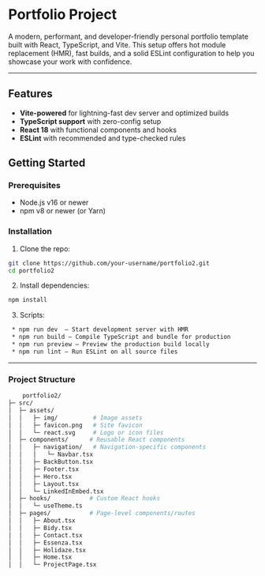 # Portfolio Project



A modern, performant, and developer-friendly personal portfolio template built with React, TypeScript, and Vite. This setup offers hot module replacement (HMR), fast builds, and a solid ESLint configuration to help you showcase your work with confidence.

---

##  Features

- **Vite-powered** for lightning-fast dev server and optimized builds  
- **TypeScript support** with zero-config setup  
- **React 18** with functional components and hooks  
- **ESLint** with recommended and type-checked rules  
  


##  Getting Started

### Prerequisites

- Node.js v16 or newer  
- npm v8 or newer (or Yarn)  

### Installation

1. Clone the repo:  
```bash
git clone https://github.com/your-username/portfolio2.git
cd portfolio2
```

2. Install dependencies:
```bash 
npm install
```

3. Scripts:
```bash
 * npm run dev  — Start development server with HMR
 * npm run build — Compile TypeScript and bundle for production
 * npm run preview — Preview the production build locally
 * npm run lint — Run ESLint on all source files   
  ```

---

###  Project Structure

```bash
    portfolio2/
├─ src/
│  ├─ assets/
│  │   ├─ img/          # Image assets
│  │   ├─ favicon.png   # Site favicon
│  │   └─ react.svg     # Logo or icon files
│  ├─ components/      # Reusable React components
│  │   ├─ navigation/   # Navigation-specific components
│  │   │   └─ Navbar.tsx
│  │   ├─ BackButton.tsx
│  │   ├─ Footer.tsx
│  │   ├─ Hero.tsx
│  │   ├─ Layout.tsx
│  │   └─ LinkedInEmbed.tsx
│  ├─ hooks/           # Custom React hooks
│  │   └─ useTheme.ts
│  ├─ pages/           # Page-level components/routes
│  │   ├─ About.tsx
│  │   ├─ Bidy.tsx
│  │   ├─ Contact.tsx
│  │   ├─ Essenza.tsx
│  │   ├─ Holidaze.tsx
│  │   ├─ Home.tsx
│  │   └─ ProjectPage.tsx

  ```
  
